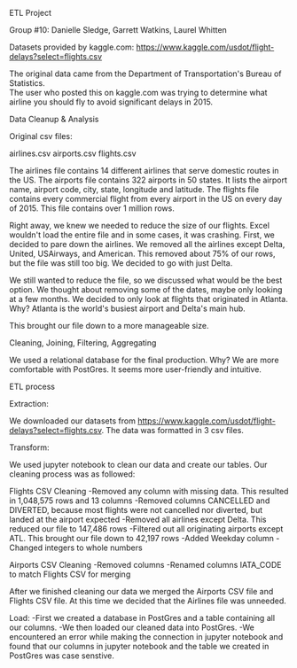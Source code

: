 ETL Project

Group #10:  Danielle Sledge, Garrett Watkins, Laurel Whitten

Datasets provided by kaggle.com:  https://www.kaggle.com/usdot/flight-delays?select=flights.csv

The original data came from the Department of Transportation's Bureau of Statistics.  
The user who posted this on kaggle.com was trying to determine what airline you should fly to avoid significant delays in 2015.

Data Cleanup & Analysis

Original csv files:

airlines.csv
airports.csv
flights.csv

The airlines file contains 14 different airlines that serve domestic routes in the US.
The airports file contains 322 airports in 50 states.  It lists the airport name, airport code, city, state, longitude and latitude.
The flights file contains every commercial flight from every airport in the US on every day of 2015.  This file contains over 1 million rows.

Right away, we knew we needed to reduce the size of our flights.  Excel wouldn't load the entire file and in some cases, it was crashing.
First, we decided to pare down the airlines.  We removed all the airlines except Delta, United, USAirways, and American.  This removed about 75% of our rows, but the file was still too big.
We decided to go with just Delta.

We still wanted to reduce the file, so we discussed what would be the best option.  We thought about removing some of the dates, maybe only looking at a few months.
We decided to only look at flights that originated in Atlanta.  Why?  Atlanta is the world's busiest airport and Delta's main hub.

This brought our file down to a more manageable size.

Cleaning, Joining, Filtering, Aggregating

We used a relational database for the final production.  Why?  We are more comfortable with PostGres.  It seems more user-friendly and intuitive.


ETL process

Extraction:

We downloaded our datasets from https://www.kaggle.com/usdot/flight-delays?select=flights.csv.  The data was formatted in 3 csv files.

Transform:

We used jupyter notebook to clean our data and create our tables.
Our cleaning process was as followed:

Flights CSV Cleaning
-Removed any column with missing data.  This resulted in 1,048,575 rows and 13 columns
-Removed columns CANCELLED and DIVERTED, because most flights were not cancelled nor diverted, but landed at the airport expected
-Removed all airlines except Delta.  This reduced our file to 147,486 rows
-Filtered out all originating airports except ATL.  This brought our file down to 42,197 rows
-Added Weekday column
-Changed integers to whole numbers

Airports CSV Cleaning
-Removed columns 
-Renamed columns IATA_CODE to match Flights CSV for merging

After we finished cleaning our data we merged the Airports CSV file and Flights CSV file.  At this time we decided that the Airlines file was unneeded. 

Load:
-First we created a database in PostGres and a table containing all our columns.
-We then loaded our cleaned data into PostGres. 
-We encountered an error while making the connection in jupyter notebook and found that our columns in jupyter notebook and the table we created in PostGres was case senstive. 




